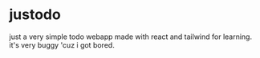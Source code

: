 # justodo

just a very simple todo webapp made with react and tailwind for learning. it's very buggy 'cuz i got bored.
